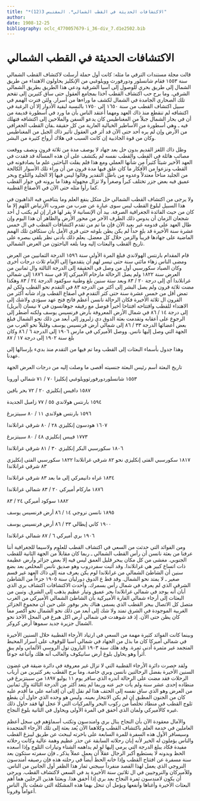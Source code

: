 ```yaml
---
title: "*الاكتشافات الحديثة في القطب الشمالي*. المقتبس 3(12)"
author: 
date: 1908-12-25
bibliography: oclc_4770057679-i_36-div_7.d1e2502.bib
---
```




#  الاكتشافات الحديثة في القطب الشمالي 


 قالت  مجلة مستندات الترقي  ما مثله: كانت أول حملة أرسلت لاكتشاف القطب الشمالي سنة  ١٥٥٣  فقام شانسلور ودورفورث وويلوغبي من الإنكليز يحاولون الاهتداء من طريق الشمال إلى طريق بحري للوصول إلى آسيا الشرقية ودعي هذا الطريق بطريق الشمالي الشرقي. وما برح حب اكتشاف القطب آخذا بمجامع العقول حتى ساق كثيرين إلى تقحم تلك الصحاري الجامدة في الشمال لكشف ما وراءها من أسرار. ولئن فترت الهمم في سبيل اكتشاف القطب من سنة  ١٦٥٠  إلى  ١٧٥٠  بالنسبة لبقية الأدوار إلا أن الرغبة في اكتشافه لم تنقطع منذ ذاك العهد ومهما أعتقد الناس بأن ما ورد في أسطورة قديمة من أن في بحار الشمال جبلاً من المغناطيس كان يدعو السفن والملاحين إلى اكتشافه فتهلك فيه ـ وهي أسطورة من الأساطير الخيالية العارية من كل حقيقة ـفان القطب الجغرافي من الأرض وإن لم يره  أحد  حتى الآن قد أثر في العقول تأثير ذاك الجبل من المغناطيس وكان من قوة الجاذبية إن كانت السبب في هلاك أرواح كثيرة من البشر. 

 وظل ذاك اللغز القديم بدون حل بعد جهاد لا يوصف مدة من  ثلاثة  قرون ونصف ووقعت مصائب هائلة في القطب والقطب نفسه لم يكتشف على أن هذه المسألة قد فقدت في العهد الأخير شيئاً كثيراً من شأنها العملي ومع هذا فلم يفلت الباحثين علم ما يصادفونه في القطب ونزعوا من الأفكار ما كان علق فيها مدة قرون من أن وراء تلك الأسوار الكالحة من الجليد مناخاً معتدلاً وعدوه من باطل التقدير وقالوا ليس فيها إلا الجليد والثلوج وبحر عميق فيه بعض جزر تختلف كبراً وصغراً ولا تزال مجهولة وهذا ما يرونه في جوار القطب كما رأوا مثله حتى الآن في الأصقاع القطبية. 

 ولا يرجى من اكتشاف القطب الشمالي حل متكل ينفع العلم وما يتنافس فيه الذاهبون في هذا السبيل لبلوغ القطب ليس سوى عبارة عن ضرب من ضروب الأرتياض اللهم إلا ما كان من حيث الفائدة الجغرافية الصرفة. بيد أن الإنسانية لا يقر لها قرار إن لم يكتب ل  أحد  شجعان الزمان أن يدوس ذلك الطرف الآخر من محور الأرض والظاهر أن هذا اليوم وإن طال العهد على قدومه غير بعيد الآن فإن ما تم من تقدم اكتشافات القطب في ال  خمس  عشرة  سنة الأخيرة قد بلغ حداً لم يكن يظن بلوغه حتى قري الأمل بأن ستكافئ تلك الهمم الماضية على جهادها قريباً والزمن حلال كل معضل. يعلم ذلك   بأدنى نظر يلقي ببصره   على تاريخ القطب والبعثات إليه وما بلغه الباحثون من العرض الشمالي. 

 قام المقدام بارنتس الهولاندي فبلغ المرة الأولى سنة  ١٥٩٦  الدرجة الثمانيين من العرض ومضى الناس زهاء مائتي سنة حتى تيسر لهم أن يتقدموا إلى الإمام  ثلاث  درجات أخرى وكان الصياد سكورسبي أول من وصل في الحقيقة إلى الدرجة الثالثة وال  ثمانين  من العرض سنة  ١٨٢٢  ولم يصل الرحالة مارخام الأميركي إلا في سنة  ١٨٧٦  إلى شمالي غرانلاندا أي إلى درجة  ٢٠  /  ٨٣  وبعد  ستة  سنين بلغ وطنية سوكفود الدرجة  ٢٤  /  ٨٣  وهكذا مضت  ثلاثة  قرون ولم يصل البشر إلى أكثر من الدرجة  ٨٣  في التقدم نحو القطب ولكن لم تمض أقل من  خمس  عشرة  سنة حتى كثر التقدم في أصقاع القطب وزاد شأنه أكثر من القرون ال  ثلاثة  الأخيرة فكان الرحالة نانسن أعظم فاتح فتح عهد سيؤدي ولاشك إلى الاهتداء للقطب وافتتاحه افتتاحا أخيراً فوصل مع رفيقه جوهانسون في  ٧  نيسان (أبريل) إلى درجة  ١٤  /  ٨٦  في شمال الأرض المعروفة بأرض فرنسيس يوسف ولكنه أضطر إلى الرجوع على أعقابه وتقدمت بعثة الدوق دي زلبروز إلى أبعد من ذلك نحو الشمال فبلغ بعض أعضائها الدرجة  ٣٣  /  ٨٦  إلى شمالي أرض فرنسيس يوسف وقليلاً نحو الغرب من الجهة التي وصل إليها نانس. ووصل الأميركي في مارس  ١٩٠٦  إلى الدرجة  ٦  /  ٨٦  وكان بلغ سنة  ١٩٠٢  إلى درجة  ١٧  /  ٨٧ 

 وهذا جدول بأسماء البعثات إلى القطب وما تم فيها من التقدم منذ بديء بإرسالها إلى عهدنا. 

 تاريخ البعثة أسم رئيس البعثة جنسيته أقصى ما وصلت إليه من درجات العرض الجهة 

 ١٥٥٣  شانسلوردورفورثوويلوغبي إنكليزا  ٧٠  /  ٧١  شمالي أوروبا 

 ١٥٨٧  دافيس إنكليزي  ٢٠  /  ٧٢  بحر بافين 

 ١٥٩٤  بارنتس هولاندي  ٥٥  /  ٧٧  زامبل الجديدة 

 ١٥٩٦  بارنتس هولاندي  ١١  /  ٨٠  سبيتزبرغ 

 ١٦٠٧  هودسون إنكليزي  ٢٨  /  ٨٠  شرقي غرانلاندا 

 ١٧٧٣  فيبس إنكليزي  ٤٨  /  ٨٠  سبيتزبرغ 

 ١٨٠٦  سكورسبي البكر إنكليزي  ٣٠  /  ٨١  شرقي غرانلاندا 

 ١٨١٧  سكورسبي الفتى إنكليزي نحو  ٨٢  شرقي غرانلاندا   ١٨٢٢  سكورسبي الفتى إنكليزي  ٨٣  شرقي غرانلاندا  

 ١٨٣٤  غراه دانيمركي إلى ما بعد  ٨٣  شرقي غرانلاندا 

 ١٨٧٦  ماركام أميركي  ٢٠  /  ٨٣  شمالي غرانلاندا 

 ١٨٨٢  سوكود أميركي  ٢٤  /  ٨٣ 

 ١٨٩٥  نانسن نروجي  ١٤  /  ٨٦  أرض فرنسيس يوسف 

 ١٩٠٠  كاني إيطالي  ٣٣  /  ٨٦  أرض فرنسيس يوسف 

 ١٩٠٦  بري أميركي  ٦  /  ٨٧  شمالي غرانلاندا 

 ومن الفوائد التي حدثت من السعي في اكتشاف القطب للعلوم ولاسيما للجغرافية أننا عرفنا من بعثة نانسن أن رأس القطب الشمالي ـ ربما كان مقابلاً من الجهة الثانية للقطب الجنوبي. مغشى من كل مكان يبحر قليل العمق ليس فيه إلا بعض جزائر وأرض عظيمة ذات اتساع كبير هي غرانلاندا. وقد أثبت سفردروب وهو صديق نانس المخلص بعد بضع سنين أن الشاطئ الشمالي من غرانلاندا لوم يكن يعرف منه إلى ذاك العهد غير قسم صغير ـ لا يمتد نحو الشمال. وقد قط ع الدوق دورليان سنة  ١٩٠٥  جزءاً من الشاطئ الشرقي الذي لم يعرف في شمال رأس بسمرك. وأحدث الاكتشافات اكتشاف بري الذي أبان أنه يوجد في شمالي غرانلاندا بحر عميق وتيار عظيم يذهب إلى الشرق. وتبين من البعثات إلى أرجاء شمالي القارة الأميركية بأن الشاطئ الشمالي الأميركي من الغرب متصل كل الاتصال ببحر القطب الذي يسمى هناك بحر بوفور على حين أن مجموع الجزائر الغربية الموجودة في الشرق تمتد ولا شك إلى أبعد من ذلك نحو الشمال نحو أكصر مما كان يظن حتى الآن. إذ قد شوهدت في شمالي أرض اكل هبرغ في المحل الآخذ نحو الشمال جزيرة جديد سموها أرض كروكر. 

 وبينما كانت الفوائد كثيرة مهمة من السعي في ارتياد الأرجاء القطبية خلال السنين الأخيرة في شمالي أميركا كان ما بذل من الجهاد في شمالي آسيا للوقوف على أسرار المحيط المتجمد غير مثمرة أدنى ثمرة. وقد هلك سنة  ١٩٠٣  البارون تول الروسي الألماني ولم يبقِ أثراً وهو يحاول بلوغ أرض سانيكوف والغالب أنه هلك وأتباعه جوعاً. 

 ولقد حصرت دائرة الأرجاء القطبية التي لا تزال غير معروفة في دائرة ضيقة في غضون   السنين الأخيرة بفضل الرحالتين نانسن وبري خاصة. وما برح القطب يغر كثيرين من أرباب الرحلات فقد مضت على الرحالة أندره الذي سافر يوم  ١١  يوليو  ١٨٩٧  من سبيتزبرغ في منطاده  إحدى  عشر  سنة ولم يأت خبر عنه وربما لم يتعد أكثر من الدرجة الثالثة وال  ثمانين  من العرض وهو الذي ساق نفسه إلى الحتف هذا لم نقل إلى أن إقدامه على ما أقدم   عليه كان من الجنون المطبق إن لم يكن الانتحار بعينه. وليس هو وحده الذي حاول أن يقطع ثلوج القطب في منطاد تخلصاً من ركوب البحر والمركبات التي لا عجل لها فقد حاول ذلك غيره كالأميركي ولمان الذي أخفق في المرة الأولى ويحاول في الثانية بلوغ النجاح. 

 والآمال معقودة الآن بأن النجاح ينال بري وامندسون وتكتب أسماؤهم في سجل أعظم العاملين في خدمة العلم باكتشاف القطب وكلاهما الآن يُعد بعثة إلى تلك الأرجاء المتجمدة وسيسافر الأول هذه السفرة للمرة السابعة على باخرته ليبحث عن طريق ليبزغ القطب والناس يؤملون له الخير لأنه إبان رحلاته السابقة عن حذر عظيم وهمة عالية وكانت رحلاته مفيدة فكاد يبلغ الدرجة التي يرمي إليها لو لم يداهمه الشتاء وتيارات الثلوج وإذا أسعده الحظ وبدونه لا يستطيع أكبر الرجال عقلاً أن يعمل عملاً يذكر ـ فإن سفرته ستكون بعد سنة مسفرة عن افتتاح القطب وإذا خانه الحظ أيضاً في رحلته هذه فإن رصيفه أمندسون النروجي الذي يعمل لهذا القصد منفرداً سيجني ثمار هذا الظفر أول الجانين من الناس. وللأميركان والنروجيين في ال  ثلاثين  سنة الأخيرة يد في السعي لاكتشاف القطب. ويرجى أن يكون لامندسون ثمرة النجاح بعد بري إذا أخفق هذا. وبعثتا هذين الرجلين هما أهم البعثات الأخيرة وأغناها وأنفعها ويؤمل أن تنحل بهما هذه المشكلة التي شغلت بال الناس أعواماً وقروناً. 
